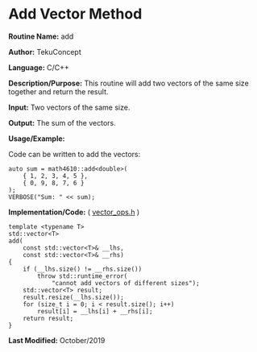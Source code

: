 # Add Vector Method

**Routine Name:** add

**Author:** TekuConcept

**Language:** C/C++

**Description/Purpose:** This routine will add two vectors of the same size together and return the result.

**Input:** Two vectors of the same size.

**Output:** The sum of the vectors.

**Usage/Example:**

Code can be written to add the vectors:

    auto sum = math4610::add<double>(
        { 1, 2, 3, 4, 5 },
        { 0, 9, 8, 7, 6 }
    );
    VERBOSE("Sum: " << sum);

**Implementation/Code:** ( [vector_ops.h](https://github.com/TekuConcept/math4610/blob/master/modules/include/vector_ops.h) )

    template <typename T>
    std::vector<T>
    add(
        const std::vector<T>& __lhs,
        const std::vector<T>& __rhs)
    {
        if (__lhs.size() != __rhs.size())
            throw std::runtime_error(
                "cannot add vectors of different sizes");
        std::vector<T> result;
        result.resize(__lhs.size());
        for (size_t i = 0; i < result.size(); i++)
            result[i] = __lhs[i] + __rhs[i];
        return result;
    }

**Last Modified:** October/2019

